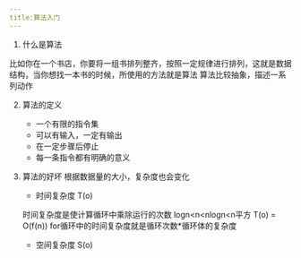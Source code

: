 ```yaml
---
title:算法入门
---
```

1. 什么是算法

比如你在一个书店，你要将一组书排列整齐，按照一定规律进行排列，这就是数据结构，当你想找一本书的时候，所使用的方法就是算法
算法比较抽象，描述一系列动作

2. 算法的定义
    * 一个有限的指令集
    * 可以有输入，一定有输出
    * 在一定步骤后停止
    * 每一条指令都有明确的意义

3. 算法的好坏
    根据数据量的大小，复杂度也会变化
    * 时间复杂度 T(o)
    
    时间复杂度是使计算循环中乘除运行的次数
    logn<n<nlogn<n平方
    T(o) = O(f(n))
    for循环中的时间复杂度就是循环次数*循环体的复杂度
    * 空间复杂度 S(o)
    